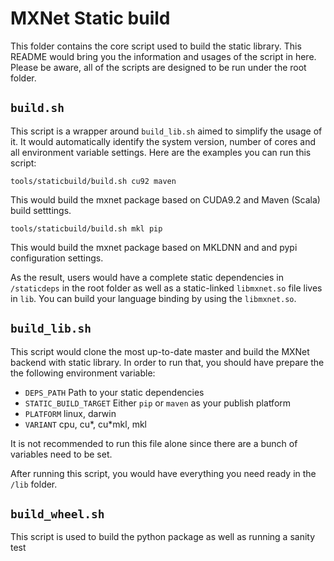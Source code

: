 # MXNet Static build

This folder contains the core script used to build the static library. This README would bring you the information and usages of the script in here. Please be aware, all of the scripts are designed to be run under the root folder.

## `build.sh`
This script is a wrapper around `build_lib.sh` aimed to simplify the usage of it. It would automatically identify the system version, number of cores and all environment variable settings. Here are the examples you can run this script:

```
tools/staticbuild/build.sh cu92 maven
```
This would build the mxnet package based on CUDA9.2 and Maven (Scala) build setttings.
```
tools/staticbuild/build.sh mkl pip
```
This would build the mxnet package based on MKLDNN and and pypi configuration settings.

As the result, users would have a complete static dependencies in `/staticdeps` in the root folder as well as a static-linked `libmxnet.so` file lives in `lib`. You can build your language binding by using the `libmxnet.so`.

## `build_lib.sh`
This script would clone the most up-to-date master and build the MXNet backend with static library. In order to run that, you should have prepare the the following environment variable:

- `DEPS_PATH` Path to your static dependencies
- `STATIC_BUILD_TARGET` Either `pip` or `maven` as your publish platform
- `PLATFORM` linux, darwin
- `VARIANT` cpu, cu*, cu*mkl, mkl

It is not recommended to run this file alone since there are a bunch of variables need to be set.

After running this script, you would have everything you need ready in the `/lib` folder.

## `build_wheel.sh`
This script is used to build the python package as well as running a sanity test